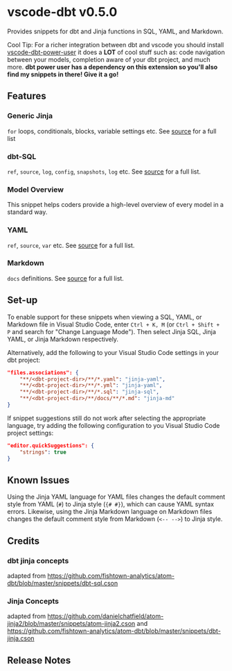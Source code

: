 # vscode-dbt v0.5.0

Provides snippets for dbt and Jinja functions in SQL, YAML, and Markdown.

Cool Tip: For a richer integration between dbt and vscode you should install [vscode-dbt-power-user](https://marketplace.visualstudio.com/items?itemName=innoverio.vscode-dbt-power-user) it does a **LOT** of cool stuff such as: code navigation between your models, completion aware of your dbt project, and much more. **dbt power user has a dependency on this extension so you'll also find my snippets in there! Give it a go!**

## Features

### Generic Jinja

`for` loops, conditionals, blocks, variable settings etc. See [source](https://github.com/bastienboutonnet/vscode-dbt/blob/HEAD/./snippets/snippets_sql.json) for a full list

### dbt-SQL

`ref`, `source`, `log`, `config`, `snapshots`, `log` etc. See [source](https://github.com/bastienboutonnet/vscode-dbt/blob/HEAD/./snippets/snippets_sql.json) for a full list.

### Model Overview

This snippet helps coders provide a high-level overview of every model in a standard way.

### YAML

`ref`, `source`, `var` etc. See [source](https://github.com/bastienboutonnet/vscode-dbt/blob/HEAD/./snippets/snippets_yaml.json) for a full list.

### Markdown

`docs` definitions. See [source](https://github.com/bastienboutonnet/vscode-dbt/blob/HEAD/./snippets/snippets_markdown.json) for a full list.

## Set-up

To enable support for these snippets when viewing a SQL, YAML, or Markdown file in Visual Studio Code, enter `Ctrl + K, M` (or `Ctrl + Shift + P` and search for "Change Language Mode").
Then select Jinja SQL, Jinja YAML, or Jinja Markdown respectively.

Alternatively, add the following to your Visual Studio Code settings in your dbt project:

```json
"files.associations": {
    "**/<dbt-project-dir>/**/*.yaml": "jinja-yaml",
    "**/<dbt-project-dir>/**/*.yml": "jinja-yaml",
    "**/<dbt-project-dir>/**/*.sql": "jinja-sql",
    "**/<dbt-project-dir>/**/docs/**/*.md": "jinja-md"
}
```

If snippet suggestions still do not work after selecting the appropriate language, try adding the following configuration to you Visual Studio Code project settings:

```json
"editor.quickSuggestions": {
    "strings": true
}
```

## Known Issues

Using the Jinja YAML language for YAML files changes the default comment style from YAML (`#`) to Jinja style (`{# #}`), which can cause YAML syntax errors.
Likewise, using the Jinja Markdown language on Markdown files changes the default comment style from Markdown (`<-- -->`) to Jinja style.

## Credits

### dbt jinja concepts

adapted from https://github.com/fishtown-analytics/atom-dbt/blob/master/snippets/dbt-sql.cson

### Jinja Concepts

adapted from https://github.com/danielchatfield/atom-jinja2/blob/master/snippets/atom-jinja2.cson
and https://github.com/fishtown-analytics/atom-dbt/blob/master/snippets/dbt-jinja.cson

## Release Notes
